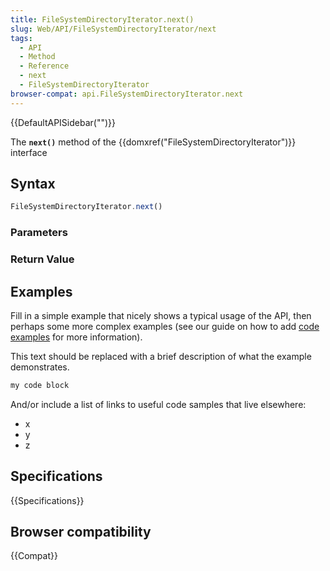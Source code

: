 ```yaml
---
title: FileSystemDirectoryIterator.next()
slug: Web/API/FileSystemDirectoryIterator/next
tags:
  - API
  - Method
  - Reference
  - next
  - FileSystemDirectoryIterator
browser-compat: api.FileSystemDirectoryIterator.next
---
```

{{DefaultAPISidebar("")}}

The **`next()`** method of the {{domxref("FileSystemDirectoryIterator")}} interface 

## Syntax

```js
FileSystemDirectoryIterator.next()
```

### Parameters



### Return Value



## Examples

Fill in a simple example that nicely shows a typical usage of the API, then perhaps some more complex examples (see our guide on how to add [code examples](/en-US/docs/MDN/Contribute/Structures/Code_examples) for more information).

This text should be replaced with a brief description of what the example demonstrates.

```js
my code block
```

And/or include a list of links to useful code samples that live elsewhere:

*   x
*   y
*   z

## Specifications

{{Specifications}}

## Browser compatibility

{{Compat}}

